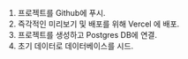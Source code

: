 1. 프로젝트를 Github에 푸시.
2. 즉각적인 미리보기 및 배포를 위해 Vercel 에 배포.
3. 프로젝트를 생성하고 Postgres DB에 연결.
4. 초기 데이터로 데이터베이스를 시드.

